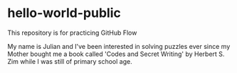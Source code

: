 # hello-world-public
This repository is for practicing GitHub Flow

My name is Julian and I've been interested in solving puzzles ever since my Mother bought me a book called 'Codes and Secret Writing' by Herbert S. Zim while I was still of primary school age.
